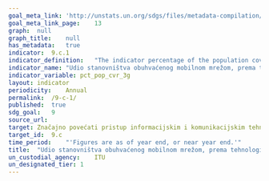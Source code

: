 ```yaml
---	
goal_meta_link:	'http://unstats.un.org/sdgs/files/metadata-compilation/Metadata-Goal-9.pdf'
goal_meta_link_page:	13
graph:	null
graph_title:	null
has_metadata:	true
indicator:	9.c.1
indicator_definition:	"The indicator percentage of the population covered by a mobile network, broken down by technology, refers to the percentage of inhabitants living within range of a mobile-cellular signal, irrespective of whether or not they are mobile phone subscribers or users. This is calculated by dividing the number of inhabitants within range of a mobile-cellular signal by the total population and multiplying by 100. The indicator is based on where the population lives, and not where they work or go to school, etc. When there are multiple operators offering the service, the maximum population number covered should be reported. Coverage should refer to broadband (3G and more) and narrowband (2G) mobile-cellular technologies and include: \t2G mobile population coverage: Mobile networks with access to data communications (e.g. Internet) at downstream speeds below 256 kbit/s. This includes mobile-cellular technologies such as GPRS, CDMA2000 1x and most EDGE implementations. The indicator refers to the theoretical ability of subscribers to use non-broadband speed mobile data services, rather than the number of active users of such services. \t3G and above mobile-population coverage: Refers to the number of mobile-cellular subscriptions with access to data communications (e.g. the Internet) at broadband downstream speeds (defined here as greater than or equal to 256 kbit/s). The indicator refers to the theoretical ability of subscribers to use broadband speed mobile data services, rather than the number of active users of such services. This includes all high-speed mobile-cellular telephone subscriptions with access to data communications, and includes mobile-cellular technologies such as WCDMA (UMTS) and associated technologies such as HSPA, CDMA2000 1x EV-DO, mobile WiMAX 802.16e and LTE. It excludes low-speed mobilebroadband subscriptions and fixed (wired) Internet subscriptions. As technologies evolve and as more and more countries will deploy and commercialize more advanced mobilebroadband networks (4G, 5G etc.), the indicator will include further breakdowns. ITU collects data for this indicator through an annual questionnaire from national telecommunication regulatory authorities or Information and Communication Technology (ICT) Ministries, who collect the data from licensed mobile-cellular operators. However, they are likely to have different levels and locations of coverage. Another method would be to request each operator's coverage maps, which can be overlaid with maps showing the population of the country."
indicator_name:	"Udio stanovništva obuhvaćenog mobilnom mrežom, prema tehnologijama"
indicator_variable:	pct_pop_cvr_3g
layout:	indicator
periodicity:	Annual
permalink:	/9-c-1/
published:	true
sdg_goal:	9
source_url:	
target:	Značajno povećati pristup informacijskim i komunikacijskim tehnologijama te nastojati omogućiti opći i cijenom povoljan pristup internetu u najmanje razvijenim zemljama do 2020.
target_id:	9.c
time_period:	"'Figures are as of year end, or near year end.'"
title:	"Udio stanovništva obuhvaćenog mobilnom mrežom, prema tehnologijama"
un_custodial_agency:	ITU
un_designated_tier:	1
---	
```

